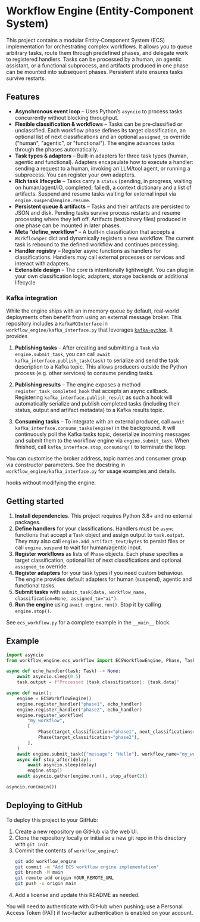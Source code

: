 # Workflow Engine (Entity‑Component System)

This project contains a modular Entity‑Component System (ECS) implementation
for orchestrating complex workflows. It allows you to queue arbitrary tasks,
route them through predefined phases, and delegate work to registered
handlers. Tasks can be processed by a human, an agentic assistant, or a
functional subprocess, and artifacts produced in one phase can be mounted
into subsequent phases. Persistent state ensures tasks survive restarts.

## Features

- **Asynchronous event loop** – Uses Python’s `asyncio` to process tasks
  concurrently without blocking throughput.
- **Flexible classification & workflows** – Tasks can be pre‑classified or
  unclassified. Each workflow phase defines its target classification, an
  optional list of next classifications and an optional `assigned_to`
  override ("human", "agentic", or "functional"). The engine advances
  tasks through the phases automatically.
- **Task types & adapters** – Built‑in adapters for three task types
  (human, agentic and functional). Adapters encapsulate how to execute a
  handler: sending a request to a human, invoking an LLM/tool agent, or
  running a subprocess. You can register your own adapters.
- **Rich task lifecycle** – Tasks carry a `status` (pending, in
  progress, waiting on human/agent/IO, completed, failed), a context
  dictionary and a list of artifacts. Suspend and resume tasks waiting for
  external input via `engine.suspend`/`engine.resume`.
- **Persistent queue & artifacts** – Tasks and their artifacts are
  persisted to JSON and disk. Pending tasks survive process restarts and
  resume processing where they left off. Artifacts (text/binary files)
  produced in one phase can be mounted in later phases.
- **Meta “define_workflow”** – A built‑in classification that accepts a
  `WorkflowSpec` dict and dynamically registers a new workflow. The current
  task is rebound to the defined workflow and continues processing.
- **Handler registry** – Register async functions as handlers for
  classifications. Handlers may call external processes or services and
  interact with adapters.
- **Extensible design** – The core is intentionally lightweight. You can
  plug in your own classification logic, adapters, storage backends or
  additional lifecycle
### Kafka integration

While the engine ships with an in memory queue by default, real‑world
deployments often benefit from using an external message broker. This
repository includes a `KafkaMQInterface` in
`workflow_engine/kafka_interface.py` that leverages
[`kafka-python`](https://pypi.org/project/kafka-python/). It provides

1. **Publishing tasks** – After creating and submitting a `Task` via
   `engine.submit_task`, you can call `await kafka_interface.publish_task(task)`
   to serialize and send the task description to a Kafka topic. This
   allows producers outside the Python process (e.g. other services) to
   consume pending tasks.

2. **Publishing results** – The engine exposes a method
   `register_task_completed_hook` that accepts an async callback.
   Registering `kafka_interface.publish_result` as such a hook will
   automatically serialize and publish completed tasks (including their
   status, output and artifact metadata) to a Kafka results topic.

3. **Consuming tasks** – To integrate with an external producer, call
   `await kafka_interface.consume_tasks(engine)` in the background.
   It will continuously poll the Kafka tasks topic, deserialize
   incoming messages and submit them to the workflow engine via
   `engine.submit_task`. When finished, call `kafka_interface.stop_consuming()`
   to terminate the loop.

You can customise the broker address, topic names and consumer group via
constructor parameters. See the docstring in
`workflow_engine/kafka_interface.py` for usage examples and details.

 hooks without modifying the engine.

## Getting started

1. **Install dependencies**. This project requires Python 3.8+ and no
   external packages.
2. **Define handlers** for your classifications. Handlers must be
   `async` functions that accept a `Task` object and assign output to
   `task.output`. They may also call `engine.add_artifact_text/bytes` to
   persist files or call `engine.suspend` to wait for human/agentic
   input.
3. **Register workflows** as lists of `Phase` objects. Each phase
   specifies a target classification, optional list of next classifications
   and optional `assigned_to` override.
4. **Register adapters** for your task types if you need custom behaviour.
   The engine provides default adapters for human (suspend), agentic and
   functional tasks.
5. **Submit tasks** with `submit_task(data, workflow_name, classification=None,
   assigned_to="ai")`.
6. **Run the engine** using `await engine.run()`. Stop it by calling
   `engine.stop()`.

See `ecs_workflow.py` for a complete example in the `__main__` block.

## Example

```python
import asyncio
from workflow_engine.ecs_workflow import ECSWorkflowEngine, Phase, Task

async def echo_handler(task: Task) -> None:
    await asyncio.sleep(0.5)
    task.output = f"Processed {task.classification}: {task.data}"

async def main():
    engine = ECSWorkflowEngine()
    engine.register_handler("phase1", echo_handler)
    engine.register_handler("phase2", echo_handler)
    engine.register_workflow(
        "my_workflow",
        [
            Phase(target_classification="phase1", next_classifications=["phase2"]),
            Phase(target_classification="phase2"),
        ],
    )
    await engine.submit_task({"message": "Hello"}, workflow_name="my_workflow")
    async def stop_after(delay):
        await asyncio.sleep(delay)
        engine.stop()
    await asyncio.gather(engine.run(), stop_after(2))

asyncio.run(main())
```

## Deploying to GitHub

To deploy this project to your GitHub:

1. Create a new repository on GitHub via the web UI.
2. Clone the repository locally or initialise a new git repo in this
   directory with `git init`.
3. Commit the contents of `workflow_engine/`:
   ```bash
   git add workflow_engine
   git commit -m "Add ECS workflow engine implementation"
   git branch -M main
   git remote add origin YOUR_REMOTE_URL
   git push -u origin main
   ```
4. Add a license and update this README as needed.

You will need to authenticate with GitHub when pushing; use a Personal
Access Token (PAT) if two‑factor authentication is enabled on your
account.

